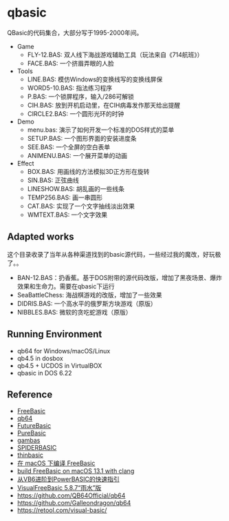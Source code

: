# qbasic

QBasic的代码集合，大部分写于1995-2000年间。

- Game
    - FLY-12.BAS: 双人线下海战游戏辅助工具（玩法来自《714航班》）
    - FACE.BAS: 一个挤眉弄眼的人脸
- Tools
    - LINE.BAS: 模仿Windows的变换线写的变换线屏保
    - WORD5-10.BAS: 指法练习程序
    - P.BAS: 一个锁屏程序，输入/286可解锁
    - CIH.BAS: 放到开机启动里，在CIH病毒发作那天给出提醒
    - CIRCLE2.BAS: 一个圆形光环的时钟
- Demo
    - menu.bas: 演示了如何开发一个标准的DOS样式的菜单
    - SETUP.BAS: 一个图形界面的安装进度条
    - SEE.BAS: 一个全屏的空白表单
    - ANIMENU.BAS: 一个展开菜单的动画
- Effect
    - BOX.BAS: 用画线的方法模拟3D正方形在旋转
    - SIN.BAS: 正弦曲线
    - LINESHOW.BAS: 胡乱画的一些线条
    - TEMP256.BAS: 画一串圆形
    - CAT.BAS: 实现了一个文字抽线淡出效果
    - WMTEXT.BAS: 一个文字效果


## Adapted works

这个目录收录了当年从各种渠道找到的basic源代码，一些经过我的魔改，好玩极了。。

- BAN-12.BAS：扔香蕉。基于DOS附带的源代码改版，增加了黑夜场景、爆炸效果和生命力。需要在qbasic下运行
- SeaBattleChess: 海战棋游戏的改版，增加了一些效果
- DIDRIS.BAS: 一个高水平的俄罗斯方块游戏（原版）
- NIBBLES.BAS: 微软的贪吃蛇游戏（原版）

## Running Environment

- qb64 for Windows/macOS/Linux
- qb4.5 in dosbox
- qb4.5 + UCDOS in VirtualBOX
- qbasic in DOS 6.22

## Reference

- [FreeBasic](https://www.freebasic.net/)
- [qb64](https://qb64.com/)
- [FutureBasic](http://www.brilorsoftware.com/fb/pages/home.html)
- [PureBasic](https://www.purebasic.com/index.php)
- [gambas](https://gambas.sourceforge.net/en/main.html)
- [SPIDERBASIC](https://www.spiderbasic.com/)
- [thinbasic](https://www.thinbasic.com/)
- [在 macOS 下编译 FreeBasic](https://zhuanlan.zhihu.com/p/611374318)
- [build FreeBasic on macOS 13.1 with clang](https://github.com/freebasic/fbc/issues/409)
- [从VB6进阶到PowerBASIC的快速指引](http://www.yfvb.com/thread-6408.htm)
- [VisualFreeBasic 5.8.7“雨水”版](http://www.yfvb.com/soft-48.htm)
- https://github.com/QB64Official/qb64
- https://github.com/Galleondragon/qb64
- https://retool.com/visual-basic/